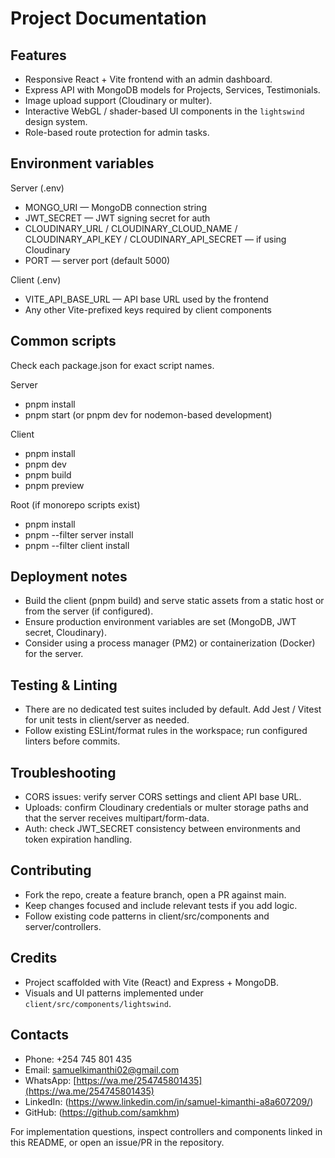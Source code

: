 # Project Documentation

## Features

- Responsive React + Vite frontend with an admin dashboard.
- Express API with MongoDB models for Projects, Services, Testimonials.
- Image upload support (Cloudinary or multer).
- Interactive WebGL / shader-based UI components in the `lightswind` design system.
- Role-based route protection for admin tasks.

## Environment variables

Server (.env)
- MONGO_URI — MongoDB connection string
- JWT_SECRET — JWT signing secret for auth
- CLOUDINARY_URL / CLOUDINARY_CLOUD_NAME / CLOUDINARY_API_KEY / CLOUDINARY_API_SECRET — if using Cloudinary
- PORT — server port (default 5000)

Client (.env)
- VITE_API_BASE_URL — API base URL used by the frontend
- Any other Vite-prefixed keys required by client components

## Common scripts

Check each package.json for exact script names.

Server
- pnpm install
- pnpm start (or pnpm dev for nodemon-based development)

Client
- pnpm install
- pnpm dev
- pnpm build
- pnpm preview

Root (if monorepo scripts exist)
- pnpm install
- pnpm --filter server install
- pnpm --filter client install

## Deployment notes

- Build the client (pnpm build) and serve static assets from a static host or from the server (if configured).
- Ensure production environment variables are set (MongoDB, JWT secret, Cloudinary).
- Consider using a process manager (PM2) or containerization (Docker) for the server.

## Testing & Linting

- There are no dedicated test suites included by default. Add Jest / Vitest for unit tests in client/server as needed.
- Follow existing ESLint/format rules in the workspace; run configured linters before commits.

## Troubleshooting

- CORS issues: verify server CORS settings and client API base URL.
- Uploads: confirm Cloudinary credentials or multer storage paths and that the server receives multipart/form-data.
- Auth: check JWT_SECRET consistency between environments and token expiration handling.

## Contributing

- Fork the repo, create a feature branch, open a PR against main.
- Keep changes focused and include relevant tests if you add logic.
- Follow existing code patterns in client/src/components and server/controllers.

## Credits

- Project scaffolded with Vite (React) and Express + MongoDB.
- Visuals and UI patterns implemented under `client/src/components/lightswind`.

## Contacts

- Phone: +254 745 801 435
- Email: [samuelkimanthi02@gmail.com](mailto:samuelkimanthi02@gmail.com)
- WhatsApp: [https://wa.me/254745801435](https://wa.me/254745801435)
- LinkedIn: (https://www.linkedin.com/in/samuel-kimanthi-a8a607209/)
- GitHub: (https://github.com/samkhm)

For implementation questions, inspect controllers and components linked in this README, or open an issue/PR in the repository.